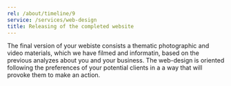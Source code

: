 ```yaml
---
rel: /about/timeline/9
service: /services/web-design
title: Releasing of the completed website
---
```

The final version of your webiste consists a thematic photographic and video materials, which we have filmed and informatin, based on the previous analyzes about you and your business. The web-design is oriented following the preferences of your potential clients in a a way that will provoke them to make an action. 